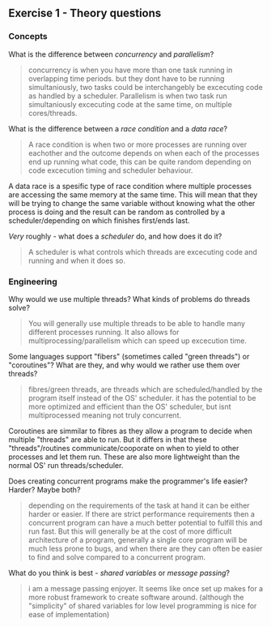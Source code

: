Exercise 1 - Theory questions
-----------------------------

### Concepts

What is the difference between *concurrency* and *parallelism*?
> concurrency is when you have more than one task running in overlapping time periods. but they dont have to be running simultaniously, two tasks could be interchangebly be excecuting code as handled by a scheduler. Parallelism is when two task run simultaniously excecuting code at the same time, on multiple cores/threads.

What is the difference between a *race condition* and a *data race*? 
> A race condition is when two or more processes are running over eachother and the outcome depends on when each of the processes end up running what code, this can be quite random depending on code excecution timing and scheduler behaviour.

A data race is a spesific type of race condition where multiple processes are accessing the same memory at the same time. This will mean that they will be trying to change the same variable without knowing what the other process is doing and the result can be random as controlled by a scheduler/depending on which finishes first/ends last.
 
*Very* roughly - what does a *scheduler* do, and how does it do it?
> A scheduler is what controls which threads are excecuting code and running and when it does so.


### Engineering

Why would we use multiple threads? What kinds of problems do threads solve?
> You will generally use multiple threads to be able to handle many different processes running. It also allows for multiprocessing/parallelism which can speed up excecution time.

Some languages support "fibers" (sometimes called "green threads") or "coroutines"? What are they, and why would we rather use them over threads?
> fibres/green threads, are threads which are scheduled/handled by the program itself instead of the OS' scheduler. it has the potential to be more optimized and efficient than the OS' scheduler, but isnt multiprocessed meaning not truly concurrent.

Coroutines are simmilar to fibres as they allow a program to decide when multiple "threads" are able to run. But it differs in that these "threads"/routines communicate/cooporate on when to yield to other processes and let them run. These are also more lightweight than the normal OS' run threads/scheduler.

Does creating concurrent programs make the programmer's life easier? Harder? Maybe both?
> depending on the requirements of the task at hand it can be either harder or easier. If there are strict performance requirements then a concurrent program can have a much better potential to fulfill this and run fast. But this will generally be at the cost of more difficult architecture of a program, generally a single core program will be much less prone to bugs, and when there are they can often be easier to find and solve compared to a concurrent program.

What do you think is best - *shared variables* or *message passing*?
> i am a message passing enjoyer. It seems like once set up makes for a more robust framework to create software around. (although the "simplicity" of shared variables for low level programming is nice for ease of implementation)


